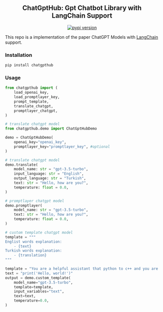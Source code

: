 <div align="center">
<h2>
     ChatGptHub: Gpt Chatbot Library with LangChain Support 
</h2>
<div>
    <a href="https://badge.fury.io/py/chatgpthub"><img src="https://badge.fury.io/py/chatgpthub.svg" alt="pypi version"></a>
</div>
</div>

This repo is a implementation of the paper ChatGPT Models with [LangChain](https://github.com/hwchase17/langchain) support.

### Installation
```bash
pip install chatgpthub
```

### Usage
```python
from chatgpthub import (
    load_openai_key,
    load_promptlayer_key,
    prompt_template,
    translate_chatgpt,
    promptlayer_chatgpt,
)

# translate chatgpt model
from chatgpthub.demo import ChatGptHubDemo

demo = ChatGptHubDemo(
    openai_key="openai_key",
    promptlayer_key="promptlayer_key", #optional
)

# translate chatgpt model
demo.translate(
    model_name: str = "gpt-3.5-turbo",
    input_language: str = "English",
    output_language: str = "Turkish",
    text: str = "Hello, how are you?",
    temperature: float = 0.0,
)

# promptlayer chatgpt model
demo.promptlayer(
    model_name: str = "gpt-3.5-turbo",
    text: str = "Hello, how are you?",
    temperature: float = 0.0,
)

# custom template chatgpt model
template = """
Englist words explanation:
    - {text}
Turkish words explanation:
    - {translation}
"""

template = "You are a helpful assistant that python to c++ and you are asked to translate the following text: {text}"
text = "print('Hello, world!')"
output = demo.custom_template(
    model_name="gpt-3.5-turbo",
    template=template,
    input_variables="text",
    text=text,
    temperature=0.0,
)

```
